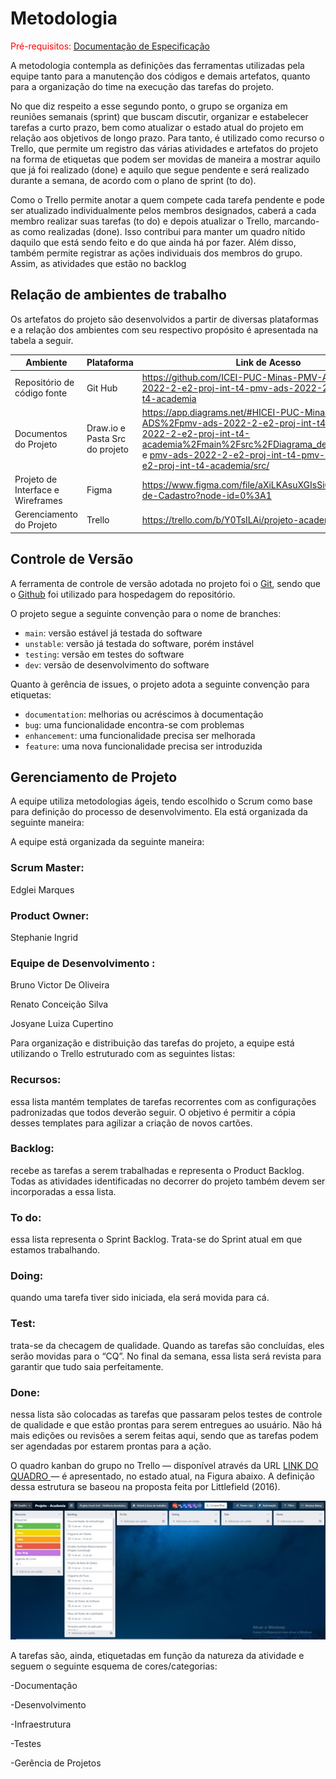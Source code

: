 
# Metodologia

<span style="color:red">Pré-requisitos: <a href="2-Especificação do Projeto.md"> Documentação de Especificação</a></span>

A metodologia contempla as definições das ferramentas utilizadas pela equipe tanto para a manutenção dos códigos e demais artefatos, quanto para a organização do time na execução das tarefas do projeto. 

No que diz respeito a esse segundo ponto, o grupo se organiza em reuniões semanais (sprint) que buscam discutir, organizar e estabelecer tarefas a curto prazo, bem como atualizar o estado atual do projeto em relação aos objetivos de longo prazo. Para tanto, é utilizado como recurso o Trello, que permite um registro das várias atividades e artefatos do projeto na forma de etiquetas que podem ser movidas de maneira a mostrar aquilo que já foi realizado (done) e aquilo que segue pendente e será realizado durante a semana, de acordo com o plano de sprint (to do).  

Como o Trello permite anotar a quem compete cada tarefa pendente e pode ser atualizado individualmente pelos membros designados, caberá a cada membro realizar suas tarefas (to do) e depois atualizar o Trello, marcando-as como realizadas (done). Isso contribui para manter um quadro nítido daquilo que está sendo feito e do que ainda há por fazer. Além disso, também permite registrar as ações individuais dos membros do grupo. Assim, as atividades que estão no backlog   

## Relação de ambientes de trabalho 

 

Os artefatos do projeto são desenvolvidos a partir de diversas plataformas e a relação dos ambientes com seu respectivo propósito é apresentada na tabela a seguir.  

|Ambiente| Plataforma|Link de Acesso |
|---------| ----------- |  --------------|
|Repositório de código fonte|Git Hub|  https://github.com/ICEI-PUC-Minas-PMV-ADS/pmv-ads-2022-2-e2-proj-int-t4-pmv-ads-2022-2-e2-proj-int-t4-academia  |
Documentos do Projeto|Draw.io  e Pasta Src do projeto| https://app.diagrams.net/#HICEI-PUC-Minas-PMV-ADS%2Fpmv-ads-2022-2-e2-proj-int-t4-pmv-ads-2022-2-e2-proj-int-t4-academia%2Fmain%2Fsrc%2FDiagrama_de_Classes.drawio e [pmv-ads-2022-2-e2-proj-int-t4-pmv-ads-2022-2-e2-proj-int-t4-academia/src/](https://github.com/ICEI-PUC-Minas-PMV-ADS/pmv-ads-2022-2-e2-proj-int-t4-pmv-ads-2022-2-e2-proj-int-t4-academia/tree/main/src) | 
|Projeto de Interface e Wireframes| Figma|  https://www.figma.com/file/aXiLKAsuXGIsSiGctHkWxe/Tela-de-Cadastro?node-id=0%3A1 | 
|Gerenciamento do Projeto| Trello|   https://trello.com/b/Y0TsILAi/projeto-academia  |

## Controle de Versão

A ferramenta de controle de versão adotada no projeto foi o
[Git](https://git-scm.com/), sendo que o [Github](https://github.com)
foi utilizado para hospedagem do repositório.

O projeto segue a seguinte convenção para o nome de branches:

- `main`: versão estável já testada do software
- `unstable`: versão já testada do software, porém instável
- `testing`: versão em testes do software
- `dev`: versão de desenvolvimento do software

Quanto à gerência de issues, o projeto adota a seguinte convenção para
etiquetas:

- `documentation`: melhorias ou acréscimos à documentação
- `bug`: uma funcionalidade encontra-se com problemas
- `enhancement`: uma funcionalidade precisa ser melhorada
- `feature`: uma nova funcionalidade precisa ser introduzida


## Gerenciamento de Projeto

A equipe utiliza metodologias ágeis, tendo escolhido o Scrum como base para definição do processo de desenvolvimento. Ela está organizada da seguinte maneira: 

A equipe está organizada da seguinte maneira: 

### Scrum Master: 
Edglei Marques 
### Product Owner: 
Stephanie Ingrid 
### Equipe de Desenvolvimento :
Bruno Victor De Oliveira 

Renato Conceição Silva 

Josyane Luiza Cupertino  


Para organização e distribuição das tarefas do projeto, a equipe está utilizando o Trello estruturado com as seguintes listas:   

### Recursos:
essa lista mantém templates de tarefas recorrentes com as configurações padronizadas que todos deverão seguir. O objetivo é permitir a cópia desses templates para agilizar a criação de novos cartões. 

### Backlog: 
recebe as tarefas a serem trabalhadas e representa o Product Backlog. Todas as atividades identificadas no decorrer do projeto também devem ser incorporadas a essa lista. 
### To do: 
essa lista representa o Sprint Backlog. Trata-se do Sprint atual em que estamos trabalhando. 
### Doing: 
quando uma tarefa tiver sido iniciada, ela será movida para cá. 
### Test: 
trata-se da checagem de qualidade. Quando as tarefas são concluídas, eles serão movidas para o “CQ”. No final da semana, essa lista será revista para garantir que tudo saia perfeitamente. 
### Done: 
nessa lista são colocadas as tarefas que passaram pelos testes de controle de qualidade e que estão prontas para serem entregues ao usuário. Não há mais edições ou revisões a serem feitas aqui, sendo que as tarefas podem ser agendadas por estarem prontas para a ação.


O quadro kanban do grupo no Trello — disponível através da URL <a href=https://trello.com/b/Y0TsILAi/projeto-academia> LINK DO QUADRO </a> — é apresentado, no estado atual, na Figura abaixo. A definição dessa estrutura se baseou na proposta feita por Littlefield (2016).

<img src=https://github.com/ICEI-PUC-Minas-PMV-ADS/pmv-ads-2022-2-e2-proj-int-t4-pmv-ads-2022-2-e2-proj-int-t4-academia/blob/main/docs/img/quadro%20trello.jpg />

A tarefas são, ainda, etiquetadas em função da natureza da atividade e seguem o seguinte esquema de cores/categorias: 

 -Documentação 

-Desenvolvimento 

-Infraestrutura 

-Testes 

-Gerência de Projetos
 


